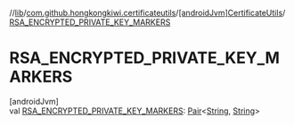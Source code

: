 //[lib](../../../index.md)/[com.github.hongkongkiwi.certificateutils](../index.md)/[[androidJvm]CertificateUtils](index.md)/[RSA_ENCRYPTED_PRIVATE_KEY_MARKERS](-r-s-a_-e-n-c-r-y-p-t-e-d_-p-r-i-v-a-t-e_-k-e-y_-m-a-r-k-e-r-s.md)

# RSA_ENCRYPTED_PRIVATE_KEY_MARKERS

[androidJvm]\
val [RSA_ENCRYPTED_PRIVATE_KEY_MARKERS](-r-s-a_-e-n-c-r-y-p-t-e-d_-p-r-i-v-a-t-e_-k-e-y_-m-a-r-k-e-r-s.md): [Pair](https://kotlinlang.org/api/latest/jvm/stdlib/kotlin/-pair/index.html)&lt;[String](https://kotlinlang.org/api/latest/jvm/stdlib/kotlin/-string/index.html), [String](https://kotlinlang.org/api/latest/jvm/stdlib/kotlin/-string/index.html)&gt;
